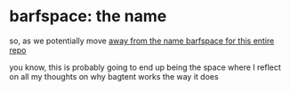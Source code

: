 # barfspace: the name

so, as we potentially move [away from the name barfspace for this entire repo][name quest]

[name quest]: /barfspace/content/6f25cf97-8ee8-460e-9db8-3c241cadbff0.md#

you know, this is probably going to end up being the space where I reflect on all my thoughts on why bagtent works the way it does
